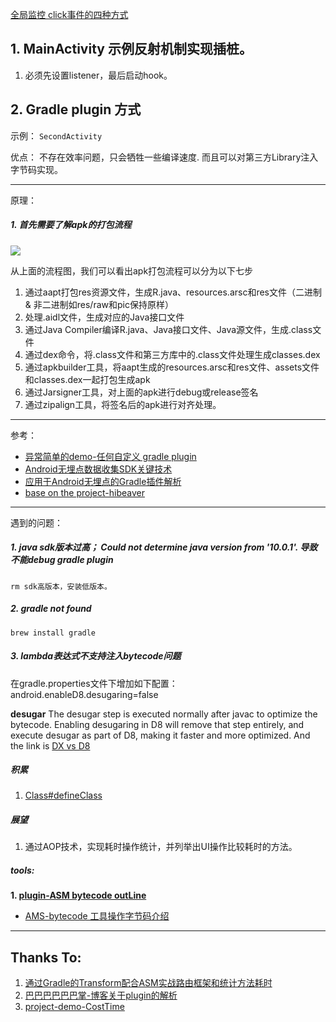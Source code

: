

[全局监控 click事件的四种方式](https://www.jianshu.com/p/1c672083f301) 

## 1. MainActivity 示例反射机制实现插桩。
1. 必须先设置listener，最后启动hook。


## 2. Gradle plugin 方式
示例： `SecondActivity`

优点：
    不存在效率问题，只会牺牲一些编译速度.
    而且可以对第三方Library注入字节码实现。


---

原理：

##### 1. 首先需要了解apk的打包流程

![](https://user-gold-cdn.xitu.io/2017/3/2/35a4d886bc51ec6be29456eadd4b1fd2.png?imageView2/0/w/1280/h/960/format/webp/ignore-error/1)

从上面的流程图，我们可以看出apk打包流程可以分为以下七步
1. 通过aapt打包res资源文件，生成R.java、resources.arsc和res文件（二进制 & 非二进制如res/raw和pic保持原样）
2. 处理.aidl文件，生成对应的Java接口文件
3. 通过Java Compiler编译R.java、Java接口文件、Java源文件，生成.class文件
4. 通过dex命令，将.class文件和第三方库中的.class文件处理生成classes.dex
5. 通过apkbuilder工具，将aapt生成的resources.arsc和res文件、assets文件和classes.dex一起打包生成apk
6. 通过Jarsigner工具，对上面的apk进行debug或release签名
7. 通过zipalign工具，将签名后的apk进行对齐处理。

---


参考： 
- [异常简单的demo-任何自定义 gradle plugin](https://github.com/jacky1234/SimplePluginDemo)
- [Android无埋点数据收集SDK关键技术](https://www.jianshu.com/p/b5ffe845fe2d)
- [应用于Android无埋点的Gradle插件解析](https://www.jianshu.com/p/250c83449dc0)
- [base on the project-hibeaver](https://github.com/BryanSharp/hibeaver)

---

遇到的问题：
##### 1. java sdk版本过高； Could not determine java version from '10.0.1'. 导致不能debug gradle plugin
    rm sdk高版本，安装低版本。
    
##### 2. gradle not found
    brew install gradle

##### 3. lambda表达式不支持注入bytecode问题
在gradle.properties文件下增加如下配置：
android.enableD8.desugaring=false

**desugar**
The desugar step is executed normally after javac to optimize the bytecode. Enabling desugaring in D8 will remove that step entirely, and execute desugar as part of D8, making it faster and more optimized.
And the link is [DX vs D8](https://android-developers.googleblog.com/2017/08/next-generation-dex-compiler-now-in.html)

##### 积累
1. [Class#defineClass](https://paper.seebug.org/572/)


##### 展望
1. 通过AOP技术，实现耗时操作统计，并列举出UI操作比较耗时的方法。
    
##### tools:
**1. [plugin-ASM bytecode outLine](https://plugins.jetbrains.com/plugin/5918-asm-bytecode-outline)**
- [AMS-bytecode 工具操作字节码介绍](https://plugins.jetbrains.com/plugin/5918-asm-bytecode-outline)

- - -

## Thanks To:
1. [通过Gradle的Transform配合ASM实战路由框架和统计方法耗时](https://blog.csdn.net/Neacy_Zz/article/details/78546237)
2. [巴巴巴巴巴巴掌-博客关于plugin的解析](http://www.wangyuwei.me/)
3. [project-demo-CostTime](https://github.com/JeasonWong/CostTime)